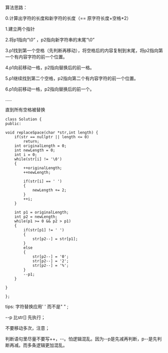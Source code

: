 算法思路：

0.计算出字符的长度和新字符的长度（== 原字符长度+空格*2）

1.建立两个指针

2.将p1指向“\0” ，p2指向新字符串的末尾“\0”

3.p1找到第一个空格（先判断再移动），将空格后的内容复制到末尾，将p2指向第一个有内容字符的前一个位置。

4.p1向前移动一格，p2指向替换后的前一格。

5.p1继续找到第二个空格，p2指向第二个有内容字符的前一个位置。

6.p1向前移动一格，p2指向替换后的前一个。

.....

直到所有空格被替换

```
class Solution {
public:

void replaceSpace(char *str,int length) {
    if(str == nullptr || length <= 0)
        return;
    int originalLength = 0;
    int newLength = 0;
    int i = 0;
    while(str[i] != '\0')
    {
        ++originalLength;
        ++newLength;
        
        if(str[i] == ' ')
        {
            newLength += 2;
        }
        ++i;
    }
    
    int p1 = originalLength;
    int p2 = newLength;
    while(p1 >= 0 && p2 > p1)
    {
        if(str[p1] != ' ')
        {
            str[p2--] = str[p1];
        }
        else
        {
            str[p2--] = '0';
            str[p2--] = '2';
            str[p2--] = '%';
        }
        --p1;
    }    

}

};
```










tips: 字符替换应用' ' 而不是" " ; 

--p 比str[] 先执行；

不要移动多次，注意；

判断语句里尽量不要写++，--。怕逻辑混乱。因为--p是先减再判断，p--是先判断再减。而多条逻辑更加混乱。
